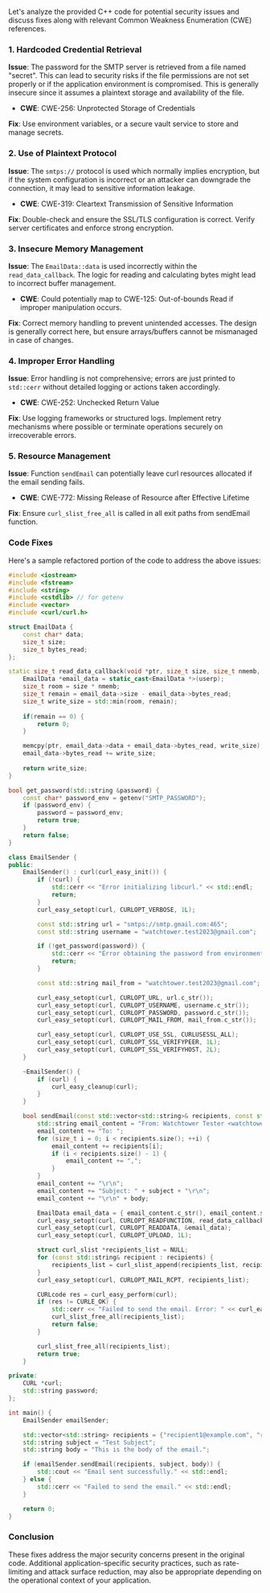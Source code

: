 Let's analyze the provided C++ code for potential security issues and discuss fixes along with relevant Common Weakness Enumeration (CWE) references.

### 1. Hardcoded Credential Retrieval
**Issue**: The password for the SMTP server is retrieved from a file named "secret". This can lead to security risks if the file permissions are not set properly or if the application environment is compromised. This is generally insecure since it assumes a plaintext storage and availability of the file.

- **CWE**: CWE-256: Unprotected Storage of Credentials

**Fix**: Use environment variables, or a secure vault service to store and manage secrets.

### 2. Use of Plaintext Protocol
**Issue**: The `smtps://` protocol is used which normally implies encryption, but if the system configuration is incorrect or an attacker can downgrade the connection, it may lead to sensitive information leakage.

- **CWE**: CWE-319: Cleartext Transmission of Sensitive Information

**Fix**: Double-check and ensure the SSL/TLS configuration is correct. Verify server certificates and enforce strong encryption.

### 3. Insecure Memory Management
**Issue**: The `EmailData::data` is used incorrectly within the `read_data_callback`. The logic for reading and calculating bytes might lead to incorrect buffer management.

- **CWE**: Could potentially map to CWE-125: Out-of-bounds Read if improper manipulation occurs.

**Fix**: Correct memory handling to prevent unintended accesses. The design is generally correct here, but ensure arrays/buffers cannot be mismanaged in case of changes.

### 4. Improper Error Handling
**Issue**: Error handling is not comprehensive; errors are just printed to `std::cerr` without detailed logging or actions taken accordingly.

- **CWE**: CWE-252: Unchecked Return Value

**Fix**: Use logging frameworks or structured logs. Implement retry mechanisms where possible or terminate operations securely on irrecoverable errors.

### 5. Resource Management
**Issue**: Function `sendEmail` can potentially leave curl resources allocated if the email sending fails.

- **CWE**: CWE-772: Missing Release of Resource after Effective Lifetime

**Fix**: Ensure `curl_slist_free_all` is called in all exit paths from sendEmail function.

### Code Fixes
Here's a sample refactored portion of the code to address the above issues:

```cpp
#include <iostream>
#include <fstream>
#include <string>
#include <cstdlib> // for getenv
#include <vector>
#include <curl/curl.h>

struct EmailData {
    const char* data;
    size_t size;
    size_t bytes_read;
};

static size_t read_data_callback(void *ptr, size_t size, size_t nmemb, void *userp) {
    EmailData *email_data = static_cast<EmailData *>(userp);
    size_t room = size * nmemb;
    size_t remain = email_data->size - email_data->bytes_read;
    size_t write_size = std::min(room, remain);
    
    if(remain == 0) {
        return 0;
    }

    memcpy(ptr, email_data->data + email_data->bytes_read, write_size);
    email_data->bytes_read += write_size;
    
    return write_size;
}

bool get_password(std::string &password) {
    const char* password_env = getenv("SMTP_PASSWORD");
    if (password_env) {
        password = password_env;
        return true;
    }
    return false;
}

class EmailSender {
public:
    EmailSender() : curl(curl_easy_init()) {
        if (!curl) {
            std::cerr << "Error initializing libcurl." << std::endl;
            return;
        }
        curl_easy_setopt(curl, CURLOPT_VERBOSE, 1L);

        const std::string url = "smtps://smtp.gmail.com:465";
        const std::string username = "watchtower.test2023@gmail.com";

        if (!get_password(password)) {
            std::cerr << "Error obtaining the password from environment variables." << std::endl;
            return;
        }

        const std::string mail_from = "watchtower.test2023@gmail.com";

        curl_easy_setopt(curl, CURLOPT_URL, url.c_str());
        curl_easy_setopt(curl, CURLOPT_USERNAME, username.c_str());
        curl_easy_setopt(curl, CURLOPT_PASSWORD, password.c_str());
        curl_easy_setopt(curl, CURLOPT_MAIL_FROM, mail_from.c_str());

        curl_easy_setopt(curl, CURLOPT_USE_SSL, CURLUSESSL_ALL);
        curl_easy_setopt(curl, CURLOPT_SSL_VERIFYPEER, 1L);
        curl_easy_setopt(curl, CURLOPT_SSL_VERIFYHOST, 2L);
    }

    ~EmailSender() {
        if (curl) {
            curl_easy_cleanup(curl);
        }
    }

    bool sendEmail(const std::vector<std::string>& recipients, const std::string& subject, const std::string& body) {
        std::string email_content = "From: Watchtower Tester <watchtower.test2023@gmail.com>\r\n";
        email_content += "To: ";
        for (size_t i = 0; i < recipients.size(); ++i) {
            email_content += recipients[i];
            if (i < recipients.size() - 1) {
                email_content += ",";
            }
        }
        email_content += "\r\n";
        email_content += "Subject: " + subject + "\r\n";
        email_content += "\r\n" + body;

        EmailData email_data = { email_content.c_str(), email_content.size(), 0 };
        curl_easy_setopt(curl, CURLOPT_READFUNCTION, read_data_callback);
        curl_easy_setopt(curl, CURLOPT_READDATA, &email_data);
        curl_easy_setopt(curl, CURLOPT_UPLOAD, 1L);

        struct curl_slist *recipients_list = NULL;
        for (const std::string& recipient : recipients) {
            recipients_list = curl_slist_append(recipients_list, recipient.c_str());
        }
        curl_easy_setopt(curl, CURLOPT_MAIL_RCPT, recipients_list);

        CURLcode res = curl_easy_perform(curl);
        if (res != CURLE_OK) {
            std::cerr << "Failed to send the email. Error: " << curl_easy_strerror(res) << std::endl;
            curl_slist_free_all(recipients_list);
            return false;
        }

        curl_slist_free_all(recipients_list);
        return true;
    }

private:
    CURL *curl;
    std::string password;
};

int main() {
    EmailSender emailSender;

    std::vector<std::string> recipients = {"recipient1@example.com", "recipient2@example.com"};
    std::string subject = "Test Subject";
    std::string body = "This is the body of the email.";

    if (emailSender.sendEmail(recipients, subject, body)) {
        std::cout << "Email sent successfully." << std::endl;
    } else {
        std::cerr << "Failed to send the email." << std::endl;
    }

    return 0;
}
```

### Conclusion
These fixes address the major security concerns present in the original code. Additional application-specific security practices, such as rate-limiting and attack surface reduction, may also be appropriate depending on the operational context of your application.
